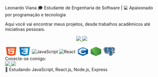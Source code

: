 Leonardo Viana
🎓 Estudante de Engenharia de Software | 💻 Apaixonado por programação e tecnologia

Aqui você vai encontrar meus projetos, desde trabalhos acadêmicos até iniciativas pessoais.

<div align="center"> <a href="https://github.com/Leonardovii2"> <img height="180em" src="https://github-readme-stats.vercel.app/api?username=leonardovii2&show_icons=true&theme=dark&include_all_commits=true&count_private=true"/> <img height="180em" src="https://github-readme-stats.vercel.app/api/top-langs/?username=leonardovii2&layout=compact&langs_count=7&theme=dark"/> </a> </div> <div style="display: inline_block"><br> <img align="center" alt="HTML" height="30" width="40" src="https://raw.githubusercontent.com/devicons/devicon/master/icons/html5/html5-original.svg"> <img align="center" alt="CSS" height="30" width="40" src="https://raw.githubusercontent.com/devicons/devicon/master/icons/css3/css3-original.svg"> <img align="center" alt="JavaScript" height="30" width="40" src="https://cdn.jsdelivr.net/gh/devicons/devicon/icons/javascript/javascript-original.svg"> <img align="center" alt="React" height="30" width="40" src="https://cdn.jsdelivr.net/gh/devicons/devicon/icons/react/react-original.svg"> <img align="center" alt="C" height="30" width="40" src="https://raw.githubusercontent.com/devicons/devicon/master/icons/c/c-original.svg"> <img align="center" alt="Node.js" height="30" width="40" src="https://raw.githubusercontent.com/devicons/devicon/master/icons/nodejs/nodejs-original.svg"> <img align="center" alt="PostgreSQL" height="30" width="40" src="https://raw.githubusercontent.com/devicons/devicon/master/icons/postgresql/postgresql-original.svg"> </div>
Conecte-se comigo:
<div> <a href="https://www.instagram.com/leonardovii2/" target="_blank"> <img src="https://img.shields.io/badge/-Instagram-%23E4405F?style=for-the-badge&logo=instagram&logoColor=white" target="_blank"> </a> <a href="https://www.linkedin.com/in/leonardo-viana-067468246/" target="_blank"> <img src="https://img.shields.io/badge/-LinkedIn-%23E4405F?style=for-the-badge&logo=linkedin&logoColor=white" target="_blank"> </a> </div>
🌱 Estudando JavaScript, React.js, Node.js, Express
